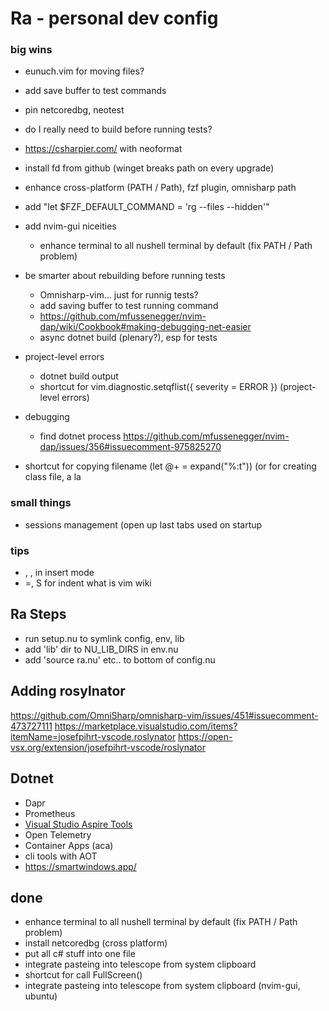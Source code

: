 # Ra - personal dev config

### big wins
- eunuch.vim for moving files?
- add save buffer to test commands
- pin netcoredbg, neotest
- do I really need to build before running tests?
- https://csharpier.com/ with neoformat
- install fd from github (winget breaks path on every upgrade)
- enhance cross-platform (PATH / Path), fzf plugin, omnisharp path
- add "let $FZF_DEFAULT_COMMAND = 'rg --files --hidden'"
- add nvim-gui niceities
    - enhance terminal to all nushell terminal by default (fix PATH / Path problem)

- be smarter about rebuilding before running tests
    - Omnisharp-vim... just for runnig tests?
    - add saving buffer to test running command
    - https://github.com/mfussenegger/nvim-dap/wiki/Cookbook#making-debugging-net-easier
    - async dotnet build (plenary?), esp for tests

- project-level errors
    - dotnet build output
    - shortcut for vim.diagnostic.setqflist({ severity = ERROR }) (project-level errors)

- debugging
    - find dotnet process https://github.com/mfussenegger/nvim-dap/issues/356#issuecomment-975825270

- shortcut for copying filename (let @+ = expand("%:t")) (or for creating class file, a la

### small things
- sessions management (open up last tabs used on startup

### tips
- <C-o>, <c-w>, <c-h> in insert mode
- =, S for indent
what is vim wiki

## Ra Steps
- run setup.nu to symlink config, env, lib
- add 'lib' dir to NU_LIB_DIRS in env.nu
- add 'source ra.nu' etc.. to bottom of config.nu

## Adding rosylnator
https://github.com/OmniSharp/omnisharp-vim/issues/451#issuecomment-473727111
https://marketplace.visualstudio.com/items?itemName=josefpihrt-vscode.roslynator
https://open-vsx.org/extension/josefpihrt-vscode/roslynator

## Dotnet 

- Dapr
- Prometheus
- [Visual Studio Aspire Tools](https://learn.microsoft.com/en-us/dotnet/aspire/setup-tooling?tabs=visual-studio#visual-studio-tooling)
- Open Telemetry
- Container Apps (aca)
- cli tools with AOT
- https://smartwindows.app/



## done
- enhance terminal to all nushell terminal by default (fix PATH / Path problem)
- install netcoredbg (cross platform)
- put all c# stuff into one file
- integrate pasteing into telescope from system clipboard
- shortcut for call FullScreen()
- integrate pasteing into telescope from system clipboard (nvim-gui, ubuntu)

